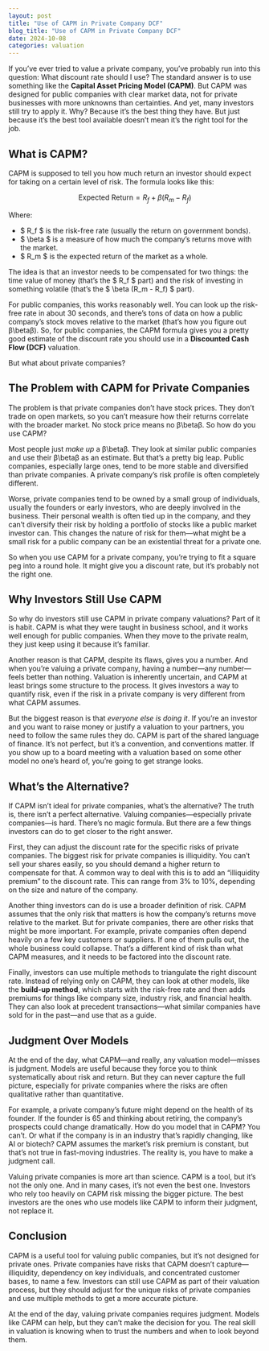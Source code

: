 ```yaml
---
layout: post
title: "Use of CAPM in Private Company DCF"
blog_title: "Use of CAPM in Private Company DCF"
date: 2024-10-08
categories: valuation
---
```


If you’ve ever tried to value a private company, you’ve probably run into this question: What discount rate should I use? The standard answer is to use something like the **Capital Asset Pricing Model (CAPM)**. But CAPM was designed for public companies with clear market data, not for private businesses with more unknowns than certainties. And yet, many investors still try to apply it. Why? Because it’s the best thing they have. But just because it’s the best tool available doesn’t mean it’s the right tool for the job.

## What is CAPM?

CAPM is supposed to tell you how much return an investor should expect for taking on a certain level of risk. The formula looks like this:

$$ \text{Expected Return} = R_f + \beta (R_m - R_f) $$

Where:

- $ R_f $​ is the risk-free rate (usually the return on government bonds).
- $ \beta $ is a measure of how much the company’s returns move with the market.
- $ R_m $​ is the expected return of the market as a whole.

The idea is that an investor needs to be compensated for two things: the time value of money (that’s the $ R_f $ part) and the risk of investing in something volatile (that’s the $ \beta (R_m - R_f) $ part).

For public companies, this works reasonably well. You can look up the risk-free rate in about 30 seconds, and there’s tons of data on how a public company’s stock moves relative to the market (that’s how you figure out β\betaβ). So, for public companies, the CAPM formula gives you a pretty good estimate of the discount rate you should use in a **Discounted Cash Flow (DCF)** valuation.

But what about private companies?

## The Problem with CAPM for Private Companies

The problem is that private companies don’t have stock prices. They don’t trade on open markets, so you can’t measure how their returns correlate with the broader market. No stock price means no β\betaβ. So how do you use CAPM?

Most people just _make up_ a β\betaβ. They look at similar public companies and use their β\betaβ as an estimate. But that’s a pretty big leap. Public companies, especially large ones, tend to be more stable and diversified than private companies. A private company’s risk profile is often completely different.

Worse, private companies tend to be owned by a small group of individuals, usually the founders or early investors, who are deeply involved in the business. Their personal wealth is often tied up in the company, and they can’t diversify their risk by holding a portfolio of stocks like a public market investor can. This changes the nature of risk for them—what might be a small risk for a public company can be an existential threat for a private one.

So when you use CAPM for a private company, you’re trying to fit a square peg into a round hole. It might give you a discount rate, but it’s probably not the right one.

## Why Investors Still Use CAPM

So why do investors still use CAPM in private company valuations? Part of it is habit. CAPM is what they were taught in business school, and it works well enough for public companies. When they move to the private realm, they just keep using it because it’s familiar.

Another reason is that CAPM, despite its flaws, gives you a number. And when you’re valuing a private company, having a number—any number—feels better than nothing. Valuation is inherently uncertain, and CAPM at least brings some structure to the process. It gives investors a way to quantify risk, even if the risk in a private company is very different from what CAPM assumes.

But the biggest reason is that _everyone else is doing it_. If you’re an investor and you want to raise money or justify a valuation to your partners, you need to follow the same rules they do. CAPM is part of the shared language of finance. It’s not perfect, but it’s a convention, and conventions matter. If you show up to a board meeting with a valuation based on some other model no one’s heard of, you’re going to get strange looks.

## What’s the Alternative?

If CAPM isn’t ideal for private companies, what’s the alternative? The truth is, there isn’t a perfect alternative. Valuing companies—especially private companies—is hard. There’s no magic formula. But there are a few things investors can do to get closer to the right answer.

First, they can adjust the discount rate for the specific risks of private companies. The biggest risk for private companies is illiquidity. You can’t sell your shares easily, so you should demand a higher return to compensate for that. A common way to deal with this is to add an “illiquidity premium” to the discount rate. This can range from 3% to 10%, depending on the size and nature of the company.

Another thing investors can do is use a broader definition of risk. CAPM assumes that the only risk that matters is how the company’s returns move relative to the market. But for private companies, there are other risks that might be more important. For example, private companies often depend heavily on a few key customers or suppliers. If one of them pulls out, the whole business could collapse. That’s a different kind of risk than what CAPM measures, and it needs to be factored into the discount rate.

Finally, investors can use multiple methods to triangulate the right discount rate. Instead of relying only on CAPM, they can look at other models, like the **build-up method**, which starts with the risk-free rate and then adds premiums for things like company size, industry risk, and financial health. They can also look at precedent transactions—what similar companies have sold for in the past—and use that as a guide.

## Judgment Over Models

At the end of the day, what CAPM—and really, any valuation model—misses is judgment. Models are useful because they force you to think systematically about risk and return. But they can never capture the full picture, especially for private companies where the risks are often qualitative rather than quantitative.

For example, a private company’s future might depend on the health of its founder. If the founder is 65 and thinking about retiring, the company’s prospects could change dramatically. How do you model that in CAPM? You can’t. Or what if the company is in an industry that’s rapidly changing, like AI or biotech? CAPM assumes the market’s risk premium is constant, but that’s not true in fast-moving industries. The reality is, you have to make a judgment call.

Valuing private companies is more art than science. CAPM is a tool, but it’s not the only one. And in many cases, it’s not even the best one. Investors who rely too heavily on CAPM risk missing the bigger picture. The best investors are the ones who use models like CAPM to inform their judgment, not replace it.

## Conclusion

CAPM is a useful tool for valuing public companies, but it’s not designed for private ones. Private companies have risks that CAPM doesn’t capture—illiquidity, dependency on key individuals, and concentrated customer bases, to name a few. Investors can still use CAPM as part of their valuation process, but they should adjust for the unique risks of private companies and use multiple methods to get a more accurate picture.

At the end of the day, valuing private companies requires judgment. Models like CAPM can help, but they can’t make the decision for you. The real skill in valuation is knowing when to trust the numbers and when to look beyond them.
